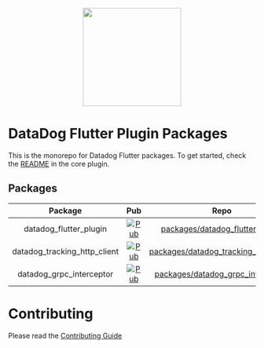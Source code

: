 <p align="center">
    <img src="https://imgix.datadoghq.com/img/about/presskit/logo-v/dd_vertical_white.png" width="200">
</p>

# DataDog Flutter Plugin Packages

This is the monorepo for Datadog Flutter packages. To get started, check the
[README](packages/datadog_flutter_plugin/README.md) in the core plugin.

## Packages

| Package | Pub | Repo |
| :-----: | :-: | :--: |
| datadog_flutter_plugin | [![Pub](https://img.shields.io/pub/v/datadog_flutter_plugin.svg)](https://pub.dev/packages/datadog_flutter_plugin) | [packages/datadog_flutter_plugin](packages/datadog_flutter_plugin/) | 
| datadog_tracking_http_client | [![Pub](https://img.shields.io/pub/v/datadog_tracking_http_client.svg)](https://pub.dev/packages/datadog_tracking_http_client) | [packages/datadog_tracking_http_client](packages/datadog_tracking_http_client/) | 
| datadog_grpc_interceptor | [![Pub](https://img.shields.io/pub/v/datadog_grpc_interceptor.svg)](https://pub.dev/packages/datadog_grpc_interceptor) | [packages/datadog_grpc_interceptor](packages/datadog_grpc_interceptor/) | 

# Contributing

Please read the [Contributing Guide](CONTRIBUTING.md)